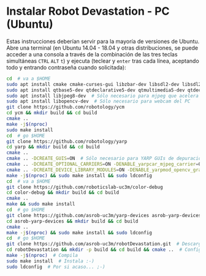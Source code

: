 # Instalar Robot Devastation - PC \(Ubuntu\)

Estas instrucciones deberían servir para la mayoría de versiones de Ubuntu. Abre una terminal (en Ubuntu 14.04 - 18.04 y otras distribuciones, se puede acceder a una consola a través de la combinación de las tres teclas simultáneas `CTRL` `ALT` `t`) y ejecuta (teclear y `enter` tras cada línea, aceptando todo y entrando contraseña cuando solicitada):

```bash
cd  # va a $HOME
sudo apt install cmake cmake-curses-gui libzbar-dev libsdl2-dev libsdl2-image-dev libsdl2-mixer-dev libsdl2-ttf-dev build-essential libace-dev git
sudo apt install qtbase5-dev qtdeclarative5-dev qtmultimedia5-dev qtdeclarative5-qtquick2-plugin qtdeclarative5-window-plugin qtdeclarative5-qtmultimedia-plugin qtdeclarative5-controls-plugin qtdeclarative5-dialogs-plugin libqt5svg5
sudo apt install libjpeg8-dev  # Sólo necesario para mjpeg que acelera comunicaciones de vídeo
sudo apt install libopencv-dev  # Sólo necesario para webcam del PC
git clone https://github.com/robotology/ycm
cd ycm && mkdir build && cd build
cmake ..
make -j$(nproc)
sudo make install
cd  # go $HOME
git clone https://github.com/robotology/yarp
cd yarp && mkdir build && cd build
cmake ..
cmake .. -DCREATE_GUIS=ON  # Sólo necesario para YARP GUIs de depuración: yarpview, gyarpmanager
cmake .. -DCREATE_OPTIONAL_CARRIERS=ON -DENABLE_yarpcar_mjpeg_carrier=ON  # Sólo necesario para mjpeg que acelera comunicaciones de vídeo
cmake .. -DCREATE_DEVICE_LIBRARY_MODULES=ON -DENABLE_yarpmod_opencv_grabber=ON  # Sólo necesario para webcam del PC
make -j$(nproc) && sudo make install && sudo ldconfig
cd  # va a $HOME
git clone https://github.com/roboticslab-uc3m/color-debug
cd color-debug && mkdir build && cd build
cmake ..
make && sudo make install
cd  # go $HOME
git clone https://github.com/asrob-uc3m/yarp-devices asrob-yarp-devices
cd asrob-yarp-devices && mkdir build && cd build
cmake ..
make -j$(nproc) && sudo make install && sudo ldconfig
cd  # go $HOME
git clone https://github.com/asrob-uc3m/robotDevastation.git  # Descarga Robot Devastation
cd robotDevastation && mkdir -p build && cd build && cmake ..  # Configura Robot Devastation
make -j$(nproc)  # Compila
sudo make install  # Instala :-)
sudo ldconfig  # Por si acaso... ;-)
```
